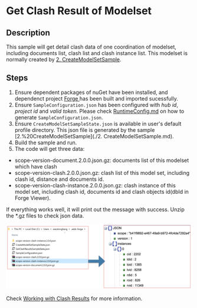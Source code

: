 # Get Clash Result of Modelset

## Description
This sample will get detail clash data of one coordination of modelset, including documents list, clash list and clash instance list. This modelset is normally created by [2. CreateModelSetSample](./2.%20CreateModelSetSample.md).

## Steps
1. Ensure dependent packages of nuGet have been installed, and dependenct project [Forge ](../samples/auxiliary/Forge) has been built and imported sucessfully. 
2. Ensure ` SampleConfiguration.json ` has been configured with _hub id_, _project id_ and _valid token_. Please check [RuntimeConfig.md](../RuntimeConfig.md) on how to generate ` SampleConfiguration.json `.
3. Ensure ` CreateModelSetSampleState.json ` is available in user's default profile directory. This json file is generated by the sample [2.%20CreateModelSetSample](./2. CreateModelSetSample.md).
4. Build the sample and run.
5. The code will get three data:  
  - scope-version-document.2.0.0.json.gz: documents list of this modelset which have clash
  - scope-version-clash.2.0.0.json.gz: clash list of this model set, including clash id, distance and documents id.
  - scope-version-clash-instance.2.0.0.json.gz: clash instance of this model set, including clash id, documents id and clash objects id(dbId in Forge Viewer).
 
If everything works well, it will print out the message with success. Unzip the *.gz files to check json data.

  <p align="center"><img src="./images/getclash.png" width="800"></p>   

Check [Working with Clash Results](https://forge.autodesk.com/en/docs/bim360/v1/tutorials/model-coordination/mc-tutorial-clash/) for more information.